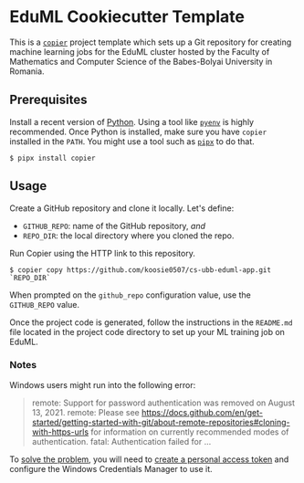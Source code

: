 # EduML Cookiecutter Template

This is a [`copier`](https://copier.readthedocs.io) project template which sets
up a Git repository for creating machine learning jobs for the EduML cluster
hosted by the Faculty of Mathematics and Computer Science of the Babes-Bolyai
University in Romania.

## Prerequisites

Install a recent version of [Python](https://www.python.org). Using a tool like
[`pyenv`](https://github.com/pyenv/pyenv) is highly recommended. Once Python is
installed, make sure you have `copier` installed in the `PATH`.
You might use a tool such as [`pipx`](https://github.com/pypa/pipx) to do that.

```shell
$ pipx install copier
```

## Usage

Create a GitHub repository and clone it locally. Let's define:

* `GITHUB_REPO`: name of the GitHub repository, _and_
* `REPO_DIR`: the local directory where you cloned the repo.

Run Copier using the HTTP link to this repository.

```shell
$ copier copy https://github.com/koosie0507/cs-ubb-eduml-app.git `REPO_DIR`
```

When prompted on the `github_repo` configuration value, use the `GITHUB_REPO`
value.

Once the project code is generated, follow the instructions in the `README.md`
file located in the project code directory to set up your ML training job on
EduML.

### Notes

Windows users might run into the following error:

> remote: Support for password authentication was removed on August 13, 2021.
> remote: Please see https://docs.github.com/en/get-started/getting-started-with-git/about-remote-repositories#cloning-with-https-urls for information on currently recommended modes of authentication.
> fatal: Authentication failed for ...

To [solve the problem](https://stackoverflow.com/questions/68775869/message-support-for-password-authentication-was-removed), you will need to
[create a personal access token](https://github.com/settings/tokens/new) and
configure the Windows Credentials Manager to use it.
